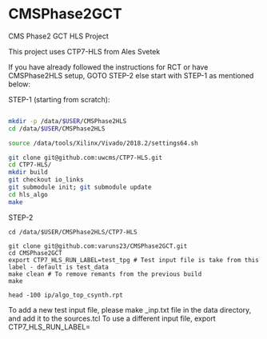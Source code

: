 # CMSPhase2GCT
CMS Phase2 GCT HLS Project

This project uses CTP7-HLS from Ales Svetek

If you have already followed the instructions for RCT or have CMSPhase2HLS setup, GOTO STEP-2 else start with STEP-1 as mentioned below: 

STEP-1 (starting from scratch):
```bash

mkdir -p /data/$USER/CMSPhase2HLS
cd /data/$USER/CMSPhase2HLS

source /data/tools/Xilinx/Vivado/2018.2/settings64.sh

git clone git@github.com:uwcms/CTP7-HLS.git
cd CTP7-HLS/
mkdir build
git checkout io_links
git submodule init; git submodule update
cd hls_algo
make
```

STEP-2
```
cd /data/$USER/CMSPhase2HLS/CTP7-HLS

git clone git@github.com:varuns23/CMSPhase2GCT.git
cd CMSPhase2GCT
export CTP7_HLS_RUN_LABEL=test_tpg # Test input file is take from this label - default is test_data
make clean # To remove remants from the previous build 
make

head -100 ip/algo_top_csynth.rpt

```

To add a new test input file, please make <label>_inp.txt file in the data directory, and add it to the sources.tcl
To use a different input file, export CTP7_HLS_RUN_LABEL=<label>
